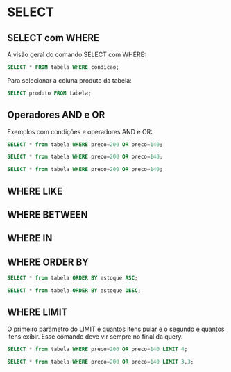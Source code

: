 # SELECT

## SELECT com WHERE

A visão geral do comando SELECT com WHERE:

```sql
SELECT * FROM tabela WHERE condicao;
```

Para selecionar a coluna produto da tabela:

```sql
SELECT produto FROM tabela;
```

## Operadores AND e OR

Exemplos com condições e operadores AND e OR:

```sql
SELECT * from tabela WHERE preco=200 OR preco=140;

SELECT * from tabela WHERE preco=200 OR preco=140;

SELECT * from tabela WHERE preco=200 OR preco=140;
```

## WHERE LIKE

## WHERE BETWEEN

## WHERE IN

## WHERE ORDER BY

```sql
SELECT * from tabela ORDER BY estoque ASC;

SELECT * from tabela ORDER BY estoque DESC;
```

## WHERE LIMIT

O primeiro parâmetro do LIMIT é quantos itens pular e o segundo é quantos itens exibir.
Esse comando deve vir sempre no final da query.

```sql
SELECT * from tabela WHERE preco=200 OR preco=140 LIMIT 4;

SELECT * from tabela WHERE preco=200 OR preco=140 LIMIT 3,3;
```
